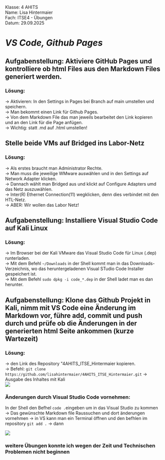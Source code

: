 Klasse: 4 AHITS   
Name: Lisa Hintermaier   
Fach: ITSE4 - Übungen   
Datum: 29.09.2025   

# ***VS Code, Github Pages***

## Aufgabenstellung: Aktiviere GitHub Pages und kontrolliere ob html Files aus den Markdown Files generiert werden.
### Lösung: 
-> Aktivieren: In den Settings in Pages bei Branch auf main umstellen und speichern.    
-> Man bekommt einen Link für Github Pages.    
-> Von dem Markdown File das man jeweils bearbeitet den Link kopieren und an den Link für die Page anfügen.   
-> Wichtig: statt .md auf .html umstellen!    

## Stelle beide VMs auf Bridged ins Labor-Netz
### Lösung: 
-> Als erstes braucht man Administrator Rechte.   
-> Man muss die jeweilige WMware auswählen und in den Settings auf Network Adapter klicken.   
-> Dannach wählt man Bridged aus und klickt auf Configure Adapters umd das Netz auszuwählen.   
-> Inter(R) Ethernet Connection(11) wegklicken, denn dies verbindet mit den HTL-Netz.    
-> ABER: Wir wollen das Labor Netz!   

## Aufgabenstellung: Installiere Visual Studio Code auf Kali Linux
### Lösung: 
-> Im Browser bei der Kali VMware das Visual Studio Code für Linux (.dep) runterladen.     
-> Mit dem Befehl `~/Downloads` in der Shell kommt man in das Downloads-Verzeichnis, wo das heruntergeladenen Visual STudio Code Installer gespeichert ist.    
-> Mit dem Befehl `sudo dpkg -i code_*.dep` in der Shell ladet man es dan herunter.    

## Aufgabenstellung: Klone das Github Projekt in Kali, nimm mit VS Code eine Änderung im Markdown vor, führe add, commit und push durch und prüfe ob die Änderungen in der generierten html Seite ankommen (kurze Wartezeit)
### Lösung: 
-> den Link des Repository "4AHITS_ITSE_Hintermaier kopieren.   
-> Befehl:  `git clone https://github.com/lisahintermaier/4AHITS_ITSE_Hintermaier.git`
-> Ausgabe des Inhaltes mit Kali   
![](https://github.com/user-attachments/assets/1957a5a4-257a-4b2f-bf5b-4c009937a423)
### Änderungen durch Visual Studio Code vornehmen: 
In der Shell den Befhel `code .`eingeben um in das Visual Studio zu kommen
-> Das gewünschte Markdown file Raussuchen und dort änderungen vornehmen 
-> in VS kann man ein Terminal öffnen und den befhlen im repository 
`git add .`
-> dann 

![](https://github.com/user-attachments/assets/adc15df3-8346-4acc-823d-20347a9ef510)


### weitere Übungen konnte ich wegen der Zeit und Technischen Problemen nicht beginnen
